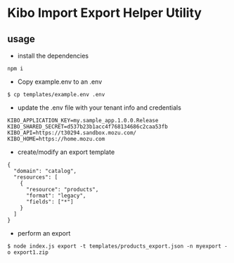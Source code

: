 # Kibo Import Export Helper Utility

## usage
* install the dependencies
```
npm i
```

* Copy example.env to an .env  
```
$ cp templates/example.env .env
```
* update the .env file with your tenant info and credentials
```
KIBO_APPLICATION_KEY=my.sample_app.1.0.0.Release
KIBO_SHARED_SECRET=d537b23b1acc4f768134686c2caa53fb
KIBO_API=https://t30294.sandbox.mozu.com/
KIBO_HOME=https://home.mozu.com
```
* create/modify an export template
```
{
  "domain": "catalog",
  "resources": [
    {
      "resource": "products",
      "format": "legacy",
      "fields": ["*"]
    }
  ]
}
```

* perform an export

```
$ node index.js export -t templates/products_export.json -n myexport -o export1.zip
```


